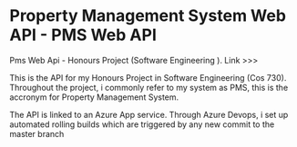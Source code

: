 # Property Management System Web API  - PMS Web API
Pms Web Api -  Honours Project (Software Engineering ). Link >>>

This is the API for my Honours Project in Software Engineering (Cos 730). Throughout the project, i commonly refer to my system as PMS, 
this is the accronym for Property Management System.

The API is linked to an Azure App service. Through Azure Devops, i set up automated rolling builds which are triggered by 
any new commit to the master branch 
